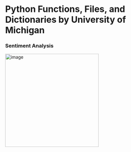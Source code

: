 # Python Functions, Files, and Dictionaries by University of Michigan
 
 ### Sentiment Analysis

<img width="300" height="300" alt="image" src="https://user-images.githubusercontent.com/92668444/172395998-55bc9ac7-b60d-4fa8-a455-53513e25007d.png">

